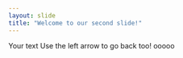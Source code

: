 ```yaml
---
layout: slide
title: "Welcome to our second slide!"
---
```

Your text
Use the left arrow to go back too!
ooooo
